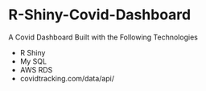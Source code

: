 # R-Shiny-Covid-Dashboard

A Covid Dashboard Built with the Following Technologies
- R Shiny
- My SQL
- AWS RDS
- covidtracking.com/data/api/
